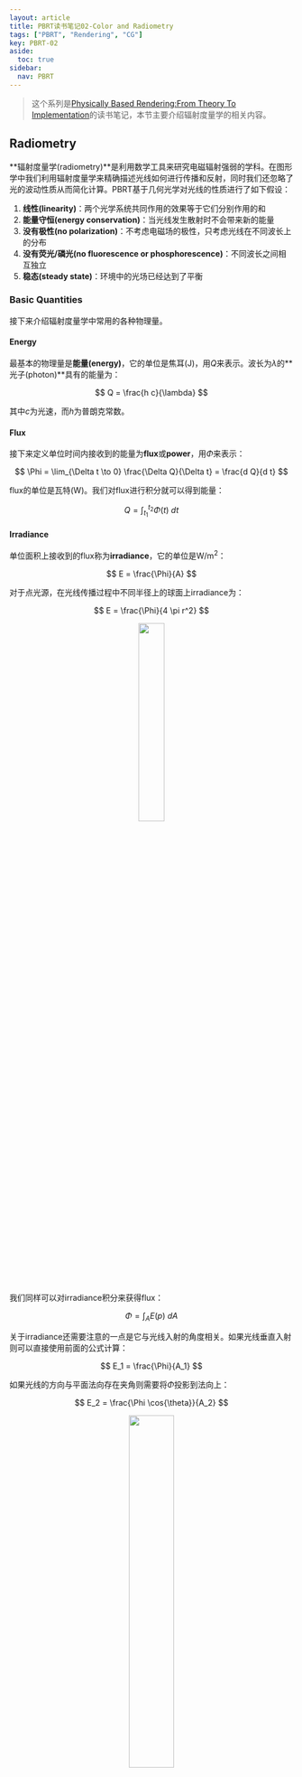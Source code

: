```yaml
---
layout: article
title: PBRT读书笔记02-Color and Radiometry
tags: ["PBRT", "Rendering", "CG"]
key: PBRT-02
aside:
  toc: true
sidebar:
  nav: PBRT
---
```


> 这个系列是[Physically Based Rendering:From Theory To Implementation](https://pbr-book.org/)的读书笔记，本节主要介绍辐射度量学的相关内容。
<!--more-->

## Radiometry

**辐射度量学(radiometry)**是利用数学工具来研究电磁辐射强弱的学科。在图形学中我们利用辐射度量学来精确描述光线如何进行传播和反射，同时我们还忽略了光的波动性质从而简化计算。PBRT基于几何光学对光线的性质进行了如下假设：

1. **线性(linearity)**：两个光学系统共同作用的效果等于它们分别作用的和
2. **能量守恒(energy conservation)**：当光线发生散射时不会带来新的能量
3. **没有极性(no polarization)**：不考虑电磁场的极性，只考虑光线在不同波长上的分布
4. **没有荧光/磷光(no fluorescence or phosphorescence)**：不同波长之间相互独立
5. **稳态(steady state)**：环境中的光场已经达到了平衡

### Basic Quantities

接下来介绍辐射度量学中常用的各种物理量。

#### Energy

最基本的物理量是**能量(energy)**，它的单位是焦耳(J)，用$Q$来表示。波长为$\lambda$的**光子(photon)**具有的能量为：

$$
Q = \frac{h c}{\lambda}
$$

其中$c$为光速，而$h$为普朗克常数。

#### Flux

接下来定义单位时间内接收到的能量为**flux**或**power**，用$\Phi$来表示：

$$
\Phi = \lim_{\Delta t \to 0} \frac{\Delta Q}{\Delta t} = \frac{d Q}{d t}
$$

flux的单位是瓦特(W)。我们对flux进行积分就可以得到能量：

$$
Q = \int_{t_1}^{t_2} \Phi(t) \ dt
$$

#### Irradiance

单位面积上接收到的flux称为**irradiance**，它的单位是W/m<sup>2</sup>：

$$
E = \frac{\Phi}{A}
$$

对于点光源，在光线传播过程中不同半径上的球面上irradiance为：

$$
E = \frac{\Phi}{4 \pi r^2}
$$

<div align=center>
<img src="https://pbr-book.org/3ed-2018/Color_and_Radiometry/Flux%20on%20spheres.svg" width="30%">
</div>

我们同样可以对irradiance积分来获得flux：

$$
\Phi = \int_A E(p) \ d A
$$

关于irradiance还需要注意的一点是它与光线入射的角度相关。如果光线垂直入射则可以直接使用前面的公式计算：

$$
E_1 = \frac{\Phi}{A_1}
$$

如果光线的方向与平面法向存在夹角则需要将$\Phi$投影到法向上：

$$
E_2 = \frac{\Phi \cos{\theta}}{A_2}
$$

<div align=center>
<img src="https://pbr-book.org/3ed-2018/Color_and_Radiometry/Lamberts%20Law.svg" width="40%">
</div>

#### Solid Angle and Intensity

在更进一步的讨论前我们还需要引入**立体角(solid angle)**的概念。立体角是平面角度在球面上的推广，它定义为球面上面积除以球面半径的平方，同时也等于物体投影到单位球面后投影区域的面积：

$$
\Omega = \frac{A}{r^2}
$$

显然整个球面的立体角为$4 \pi$ sr，半球面的立体角为$2 \pi$ sr。

<div align=center>
<img src="https://pbr-book.org/3ed-2018/Color_and_Radiometry/Solid%20angle.svg" width="40%">
</div>

对于点光源我们定义在单位立体角上单位时间内发射的能量为：

$$
I = \frac{\Phi}{4 \pi}
$$

$I$称为**intensity**(W/sr)。同样地，我们可以对立体角进行积分来获得功率：

$$
\Phi = \int_\Omega I(\omega) \ d \omega
$$

#### Radiance

接下来我们介绍辐射度量学中最重要的物理量radiance，记为$L$。radiance表示在$\omega$方向上的单位立体角和垂直此方向的单位面积上的flux：

$$
L = \frac{\Phi}{d \omega \ d A^\perp}
$$

<div align=center>
<img src="https://pbr-book.org/3ed-2018/Color_and_Radiometry/Radiance.svg" width="40%">
</div>

radiance是辐射度量学中最基本的物理量，前面介绍的其它物理量都可以通过radiance来导出。radiance既可以表示出射光线，也可以表示入射光线，同时根据能量守恒在真空中radiance保持不变。因此在光线追踪算法中我们实际上计算的是光线的radiance。

#### Incident and Exitant Radiance Functions

为了计算光线和物体表面的相互作用，我们还需要区分物体表面的正向和负向。两个方向上的radiance可以定义为：

$$
L^+ (p, \omega) = \lim_{t \to 0^+} L(p+t \cdot n_p, \omega)
$$

$$
L^- (p, \omega) = \lim_{t \to 0^-} L(p+t \cdot n_p, \omega)
$$

其中$n_p$为$p$点处的法向。同时我们定义在$p$点上入射的radiance为$L_i (p, \omega)$，出射的radiance为$L_o (p, \omega)$。把二者结合起来就得到了入射光和出射光的形式：

$$
L_i (p, \omega) =
\left\{
\begin{aligned}
& L^+ (p, -\omega), & & \omega \cdot n_p > 0 \\
& L^- (p, -\omega), & & \omega \cdot n_p < 0
\end{aligned}
\right.
$$

$$
L_o (p, \omega) =
\left\{
\begin{aligned}
& L^+ (p, \omega), & & \omega \cdot n_p > 0 \\
& L^- (p, \omega), & & \omega \cdot n_p < 0
\end{aligned}
\right.
$$

<div align=center>
<img src="https://pbr-book.org/3ed-2018/Color_and_Radiometry/Incident%20outgoing%20radiance.svg" width="50%">
</div>

### Radiometric Integrals

在渲染中我们经常需要计算radiance的积分，比如说$p$点的irradiance可以表示为各个方向上入射radiance的积分：

$$
E (p, n) = \int_\Omega L_i (p, \omega) \vert \cos{\theta} \vert \ d \omega
$$

<div align=center>
<img src="https://pbr-book.org/3ed-2018/Color_and_Radiometry/Irradiance%20from%20radiance.svg" width="50%">
</div>

#### Integrals over Projected Solid Angle

我们可以把$\vert \cos{\theta} \vert \ d \omega$看作投影后的立体角：

$$
d \omega^{\perp} = \vert \cos{\theta} \vert \ d \omega
$$

这样irradiance可以理解为投影立体角上的积分：

$$
E (p, n) = \int_\Omega L_i (p, \omega) \ d \omega^{\perp}
$$

<div align=center>
<img src="https://pbr-book.org/3ed-2018/Color_and_Radiometry/Projected%20solid%20angle.svg" width="40%">
</div>

#### Integrals over Spherical Coordinates

在实际计算中我们会大量使用球坐标，因此我们还需要推导球坐标下的积分形式。在球坐标中使用两个角度$(\theta, \phi)$来表示方向，球面上的点$(x, y, z)$和$(\theta, \phi)$的转换关系为：

$$
x = \sin \theta \ \cos \phi
$$

$$
y = \sin \theta \ \sin \phi
$$

$$
z = \cos \theta
$$

<div align=center>
<img src="https://pbr-book.org/3ed-2018/Color_and_Radiometry/Spherical%20coordinates.svg" width="30%">
</div>

微分立体角在球坐标下的表达式为：

$$
d \omega = \sin \theta \ d \theta \ d \phi
$$

这样我们可以把radiance的积分写成球坐标积分的形式：

$$
E (p, n) = \int_0^{2 \pi} \int_0^{\frac{\pi}{2}} L_i(p, \theta, \phi) \cos \theta \ \sin \theta \ d \theta \ d \phi
$$

<div align=center>
<img src="https://pbr-book.org/3ed-2018/Color_and_Radiometry/Sin%20dtheta%20dphi.svg" width="30%">
</div>

#### Integrals over Area

在很多情况下我们还需要计算radiance在面积上的积分。根据几何关系，面积微元和微分立体角的转换关系为：

$$
d \omega = \frac{d A \ \cos \theta}{r^2}
$$

其中$\theta$为$d A$法向与入射方向的夹角，$r$为$d A$与$p$点之间的距离。

<div align=center>
<img src="https://pbr-book.org/3ed-2018/Color_and_Radiometry/Differential%20solid%20angle%20of%20dA.svg" width="40%">
</div>

把上式带入到irradiance积分就得到了radiance在面积上积分的表达式：

$$
E (p, n) = \int_A L \cos \theta_i \frac{\cos \theta_o \ d A}{r^2}
$$

其中$\theta_i$为微分立体角与$p$点法向的夹角，而$\theta_o$为微分立体角与$dA$的夹角。

<div align=center>
<img src="https://pbr-book.org/3ed-2018/Color_and_Radiometry/Irradiance%20from%20quadrilateral.svg" width="40%">
</div>

### Surface Reflection

当光线入射到物体表面上时会发生散射，其中一部分会被吸收而另一部分则会反射到环境中。因此要描述光线的反射行为我们需要两种信息：一是光线在光谱上的分布，而是光线在不同反射方向上的分布。对于透光的材质，它们的反射行为要更复杂一些：此时光线从某个点射入后会进入到材质中，经过一段运动并从另一个点射出。在PBRT中使用了BRDF以及BSSRDF来描述不同材质的反射行为。

#### BRDF

**双向反射分布函数(bidirectional reflectance distribution function, BRDF)**是描述光线反射的基本方法，它定义为同一束光线在出射方向$\omega_o$上radiance与入射方向$\omega_i$上irradiance的比值：

$$
f_r (p, \omega_o, \omega_i) = \frac{d \ L_o (p, \omega_o)}{d \ E(p, \omega_i)} = \frac{d \ L_o (p, \omega_o)}{L_i(p, \omega_i) \cos{\theta_i} \ d \omega_i}
$$

<div align=center>
<img src="https://pbr-book.org/3ed-2018/Color_and_Radiometry/BRDF.svg" width="50%">
</div>

基于物理的BRDF需要满足以下两个性质：

1. **对称性(reciprocity)**：交换$\omega_i$和$\omega_o$BRDF保持不变，$$f_r (p, \omega_o, \omega_i) = f_r (p, \omega_i, \omega_o)$$
2. **能量守恒(energy conservation)**：出射能量一定小于等于入射能量，$$\int_{H^2(n)} f_r (p, \omega_o, \omega') \cos{\theta'} d \omega' \leq 1$$

对于透射的情况需要使用**BTDF(bidirectional transmittance distribution function)**来代替BRDF进行计算，不过需要注意的是此时出射方向$\omega_o$与入射方向$\omega_i$分别为位于正负两个半球上。

我们把BRDF和BTDF统一到一起就得到了**BSDF(bidirectional scattering distribution function)**。入射和出射方向上的radiance可以通过BSDF联系起来：

$$
d L_o(p, \omega_o) = f (p, \omega_o, \omega_i) L_i(p, \omega_i) \vert \cos{\theta_i} \vert \ d \omega_i
$$

在整个球面上进行积分就可以得到出射方向完整的radiance：

$$
L_o(p, \omega_o) = \int_{S^2} f (p, \omega_o, \omega_i) L_i(p, \omega_i) \vert \cos{\theta_i} \vert \ d \omega_i
$$

上式是整个渲染过程最重要的方程之一，称为**散射方程(scattering equation)**。如果把积分域仅定义在上半球上，则上式也称为**反射方程(reflection equation)**。

#### BSSRDF

**双向次表面散射分布函数(bidirectional scattering surface reflectance distribution function, BSSRDF)**用来描述光线在次表面上的运输，类似于BRDF它定义为同一束光线在出射点$p_o$方向$\omega_o$上的radiance与入射点$p_i$方向$\omega_i$上flux的比值：

$$
S(p_o, \omega_o, p_i, \omega_i) = \frac{d L_o (p_o, \omega_o)}{d \Phi(p_i, \omega_i)}
$$

要计算出射方向上完整的radiance则需要对入射方向和物体表面进行积分：

$$
L_o (p_o, \omega_o) = \int_A \int_{H^2(n)} S(p_o, \omega_o, p_i, \omega_i) L_i(p, \omega_i) \vert \cos{\theta_i} \vert \ d \omega_i \ dA
$$

<div align=center>
<img src="https://pbr-book.org/3ed-2018/Color_and_Radiometry/BSSRDF.svg" width="50%">
</div>

## Reference

- [5 Color and Radiometry](https://pbr-book.org/3ed-2018/Color_and_Radiometry)
- [Lecture 15: Ray Tracing 3](https://www.bilibili.com/video/BV1X7411F744?p=15)